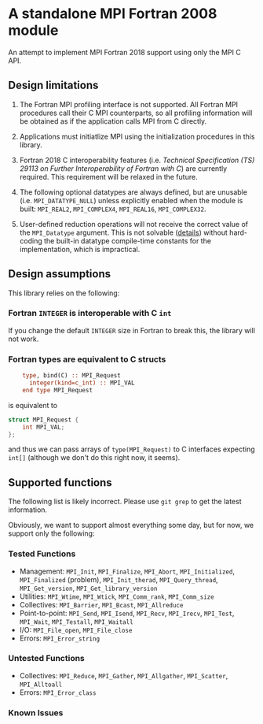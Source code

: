 # A standalone MPI Fortran 2008 module

An attempt to implement MPI Fortran 2018 support using only the MPI C API.

## Design limitations

1. The Fortran MPI profiling interface is not supported.  All Fortran MPI procedures call their C MPI counterparts, so all profiling information will be obtained as if the application calls MPI from C directly.

2. Applications must initiatlize MPI using the initialization procedures in this library.

3. Fortran 2018 C interoperability features (i.e. _Technical Specification (TS) 29113 on Further Interoperability of Fortran with C_) are currently required.  This requirement will be relaxed in the future.

4. The following optional datatypes are always defined, but are unusable (i.e. `MPI_DATATYPE_NULL`) unless explicitly enabled when the module is built: `MPI_REAL2`, `MPI_COMPLEX4`, `MPI_REAL16`, `MPI_COMPLEX32`.

5. User-defined reduction operations will not receive the correct value of the `MPI_Datatype` argument.  This is not solvable ([details](https://github.com/mpi-forum/mpi-issues/issues/654)) without hard-coding the built-in datatype compile-time constants for the implementation, which is impractical.

## Design assumptions

This library relies on the following:

### Fortran `INTEGER` is interoperable with C `int`

If you change the default `INTEGER` size in Fortran to break this, the library will not work.

### Fortran types are equivalent to C structs

```fortran
    type, bind(C) :: MPI_Request
      integer(kind=c_int) :: MPI_VAL
    end type MPI_Request
```
is equivalent to
```c
struct MPI_Request {
    int MPI_VAL;
};
```
and thus we can pass arrays of `type(MPI_Request)` to C interfaces expecting `int[]` (although we don't do this right now, it seems).

## Supported functions

The following list is likely incorrect.  Please use `git grep` to get the latest information.

Obviously, we want to support almost everything some day, but for now, we support only the following:

### Tested Functions

* Management: `MPI_Init`, `MPI_Finalize`, `MPI_Abort`,
              `MPI_Initialized`, `MPI_Finalized` (problem), 
              `MPI_Init_therad`, `MPI_Query_thread`, 
              `MPI_Get_version`, `MPI_Get_library_version`
* Utilities: `MPI_Wtime`, `MPI_Wtick`,
             `MPI_Comm_rank`, `MPI_Comm_size`
* Collectives: `MPI_Barrier`, `MPI_Bcast`, `MPI_Allreduce`
* Point-to-point: `MPI_Send`, `MPI_Isend`, `MPI_Recv`, `MPI_Irecv`,
                  `MPI_Test`, `MPI_Wait`, `MPI_Testall`, `MPI_Waitall`
* I/O: `MPI_File_open`, `MPI_File_close`
* Errors: `MPI_Error_string`

### Untested Functions

* Collectives: `MPI_Reduce`,
               `MPI_Gather`, `MPI_Allgather`, `MPI_Scatter`, `MPI_Alltoall`
* Errors: `MPI_Error_class`

### Known Issues
